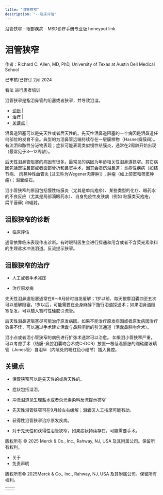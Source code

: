 ```yaml
---
title: "泪管狭窄"
description: "- 临床评估"
---
```


﻿泪管狭窄 \- 眼部疾病 \- MSD诊疗手册专业版 honeypot link

# 泪管狭窄

作者：Richard C. Allen, MD, PhD, University of Texas at Austin Dell Medical School

已审核/已修订 2月 2024

看法 进行患者培训

泪管狭窄是指泪鼻管的阻塞或者狭窄，并导致泪溢。

- [诊断](#诊断_v954308_zh) \|
- [治疗](#治疗_v954311_zh) \|
- [关键点](#关键点_v27274495_zh) \|

泪鼻道阻塞可以是先天性或者后天性的。先天性泪鼻道阻塞的一个病因是泪鼻道任何部位的发育不全。典型的为泪鼻管远端持续存在一层膜样物（Hasner瓣膜阀）。有流泪和脓性分泌物表现；症状可能表现类似慢性结膜炎，通常在2周龄开始出现（最常见于3～12周龄）。

后天性泪鼻管阻塞的病因有很多。最常见的病因为年龄相关性泪鼻道狭窄。其它病因包括既往鼻部或者面部骨折和鼻窦手术，因其会损伤泪鼻道；炎症性疾病（如结节病、 肉芽肿性血管炎 \[过去称为Wegener肉芽肿\]）；肿瘤（如上颌窦和筛窦肿瘤）；泪囊结石。

泪小管狭窄的原因包括慢性结膜炎（尤其是单纯疱疹）、某些类型的化疗、眼药水的不良反应（尤其是局部滴眼药水）、自身免疫性皮肤病（例如 粘膜类天疱疮， 扁平苔藓) 和辐射。

## 泪腺狭窄的诊断

- 临床评估


通常依靠临床表现作出诊断。有时眼科医生会进行探通和用含或者不含荧光素染料的生理盐水冲洗泪道。反流提示狭窄。

## 泪腺狭窄的治疗

- 人工或者手术减压

- 治疗原发病


先天性泪鼻道阻塞通常在6～9月龄时自发缓解；1岁以前，每天按摩泪囊四至五次可以缓解阻塞。1岁以后，可能需要在全身麻醉下施行泪道探通术；如果泪鼻道阻塞复发，可以植入暂时性硅胶引流管。

后天性泪鼻道阻塞尽可能治疗原发病因。如果不能治疗原发病因或者原发病因治疗效果不佳，可以通过手术建立泪囊与鼻腔间新的引流通道（泪囊鼻腔吻合术）。

泪小点或者泪小管狭窄的病例进行扩张术通常可以治愈。 如果泪小管狭窄严重，可以考虑手术（结膜-鼻腔泪囊吻合术或C-DCR）放置一根低温膨胀的硼硅酸玻璃管（Jones管）自泪阜（内眦处的粉红色小结节）插入鼻腔。

## 关键点

- 泪管狭窄可以是先天性的或后天性的。

- 症状包括溢泪。

- 冲洗泪道见生理盐水或者荧光素染料反流提示狭窄

- 先天性泪管狭窄可在9月龄左右缓解；泪囊区人工按摩可能有助。

- 获得性泪管狭窄治疗原发疾病。

- 对于先天性和获得性泪管狭窄，如果症状持续存在，可能需要手术。




版权所有 © 2025
Merck & Co., Inc., Rahway, NJ, USA 及其附属公司。保留所有权利。

- 关于
- 免责声明

版权所有© 2025Merck & Co., Inc., Rahway, NJ, USA 及其附属公司。保留所有权利。

|     |     |
| --- | --- |
|  |  |